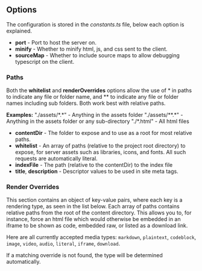 ## Options

The configuration is stored in the *constants.ts* file, below each option is explained.


- **port** - Port to host the server on.
- **minify** - Whether to minify html, js, and css sent to the client.
- **sourceMap** - Whether to include source maps to allow debugging typescript on the client.

### Paths

 Both the **whitelist** and **renderOverrides** options allow the use of \* in paths to indicate any file or folder name, and \*\* to indicate any file or folder names including sub folders. Both work best with relative paths.

**Examples:**
	"./assets/\*.\*" - Anything in the assets folder
	"./assets/\*\*.\*" - Anything in the assets folder or any sub-directory
	"./\*.html" - All html files

- **contentDir** - The folder to expose and to use as a root for most relative paths.
- **whitelist** - An array of paths (relative to the project root directory) to expose, for server assets such as libraries, icons, and fonts. All such requests are automatically literal.
- **indexFile** - The path (relative to the contentDir) to the index file
- **title**, **description** - Descriptor values to be used in site meta tags.

### Render Overrides

This section contains an object of key-value pairs, where each key is a rendering type, as seen in the list below. Each array of paths contains relative paths from the root of the content directory. This allows you to, for instance, force an html file which would otherwise be embedded in an iframe to be shown as code, embedded raw, or listed as a download link.

Here are all currently accepted media types: `markdown`, `plaintext`, `codeblock`, `image`, `video`, `audio`, `literal`, `iframe`, `download`.

If a matching override is not found, the type will be determined automatically.
